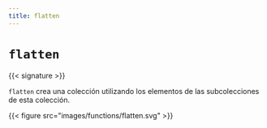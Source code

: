 ```yaml
---
title: flatten
---
```


# `flatten`

{{< signature >}}

`flatten` crea una colección utilizando los elementos de las subcolecciones de esta colección.

{{< figure src="images/functions/flatten.svg" >}}

